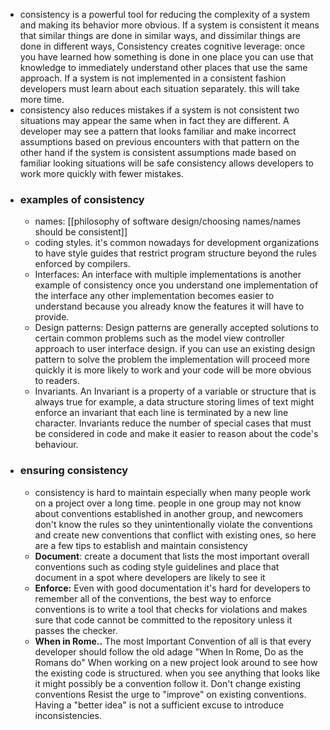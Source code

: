 - consistency is a powerful tool for reducing the complexity of a system and making its behavior more obvious. If a system is consistent it means that similar things are done in similar ways, and dissimilar things are done in different ways, Consistency creates cognitive leverage: once you have learned how something is done in one place you can use that knowledge to immediately understand other places that use the same approach. If a system is not implemented in a consistent fashion developers must learn about each situation separately. this will take more time.
- consistency also reduces mistakes if a system is not consistent two situations may appear the same when in fact they are different. A developer may see a pattern that looks familiar and make incorrect assumptions based on previous encounters with that pattern on the other hand if the system is consistent  assumptions made based on familiar looking situations will be safe consistency allows developers to work more quickly with fewer mistakes.
- ### examples of consistency
	- names: [[philosophy of software design/choosing names/names should be consistent]]
	- coding styles. it's common nowadays for development organizations to have style guides that restrict program structure beyond the rules enforced by compilers.
	- Interfaces: An interface with multiple implementations is another example of consistency once you understand one implementation of the interface any other implementation becomes easier to understand because you already know the features it will have to provide.
	- Design patterns: Design patterns are generally accepted solutions to certain common problems such as the model view controller approach to user interface design. if you can use an existing design pattern to solve the problem the implementation will proceed more quickly it is more likely to work and your code will be more obvious to readers.
	- Invariants. An Invariant is a property of a variable or structure that is always true for example, a data structure storing limes of text might enforce an invariant that each line is terminated by a new line character. Invariants reduce the number of special cases that must be considered in code and make it easier to reason about the code's behaviour.
- ### ensuring consistency
	- consistency is hard to maintain especially when many people work on a project over a long time. people in one group may not know about conventions established in another group, and newcomers don't know the rules so they unintentionally violate the conventions and create new conventions that conflict with existing ones, so here are a few tips to establish and maintain consistency
	- **Document**: create a document that lists the most important overall conventions such as coding style guidelines and place that document in a spot where developers are likely to see it
	- **Enforce:** Even with good documentation it's hard for developers to remember all of the conventions, the best way to enforce conventions is to write a tool that checks for violations and makes sure that code cannot be committed to the repository unless it passes the checker.
	- **When in Rome..** The most Important Convention of all is that every developer should follow the old adage "When In Rome, Do as the Romans do" When working on a new project look around to see how the existing code is structured. when you see anything that looks like it might possibly be a convention follow it. Don't change existing conventions Resist the urge to "improve" on existing conventions. Having a "better idea" is not a sufficient excuse to introduce inconsistencies.